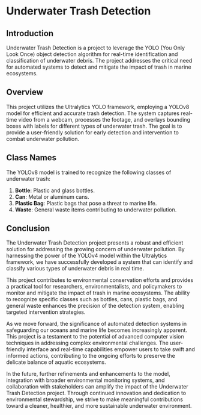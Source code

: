 # Underwater Trash Detection

## Introduction

Underwater Trash Detection is a project to leverage the YOLO (You Only Look Once) object detection algorithm for real-time identification and classification of underwater debris. The project addresses the critical need for automated systems to detect and mitigate the impact of trash in marine ecosystems.

## Overview

This project utilizes the Ultralytics YOLO framework, employing a YOLOv8 model for efficient and accurate trash detection. The system captures real-time video from a webcam, processes the footage, and overlays bounding boxes with labels for different types of underwater trash. The goal is to provide a user-friendly solution for early detection and intervention to combat underwater pollution.

## Class Names

The YOLOv8 model is trained to recognize the following classes of underwater trash:

1. **Bottle**: Plastic and glass bottles.
2. **Can**: Metal or aluminum cans.
3. **Plastic Bag**: Plastic bags that pose a threat to marine life.
4. **Waste**: General waste items contributing to underwater pollution.

## Conclusion
The Underwater Trash Detection project presents a robust and efficient solution for addressing the growing concern of underwater pollution. By harnessing the power of the YOLOv4 model within the Ultralytics framework, we have successfully developed a system that can identify and classify various types of underwater debris in real time.

This project contributes to environmental conservation efforts and provides a practical tool for researchers, environmentalists, and policymakers to monitor and mitigate the impact of trash in marine ecosystems. The ability to recognize specific classes such as bottles, cans, plastic bags, and general waste enhances the precision of the detection system, enabling targeted intervention strategies.

As we move forward, the significance of automated detection systems in safeguarding our oceans and marine life becomes increasingly apparent. This project is a testament to the potential of advanced computer vision techniques in addressing complex environmental challenges. The user-friendly interface and real-time capabilities empower users to take swift and informed actions, contributing to the ongoing efforts to preserve the delicate balance of aquatic ecosystems.

In the future, further refinements and enhancements to the model, integration with broader environmental monitoring systems, and collaboration with stakeholders can amplify the impact of the Underwater Trash Detection project. Through continued innovation and dedication to environmental stewardship, we strive to make meaningful contributions toward a cleaner, healthier, and more sustainable underwater environment.
